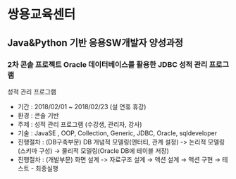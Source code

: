 # 쌍용교육센터 
## Java&Python 기반 응용SW개발자 양성과정
### 2차 콘솔 프로젝트 Oracle 데이터베이스를 활용한 JDBC 성적 관리 프로그램  

성적 관리 프로그램
- 기간 : 2018/02/01 ~ 2018/02/23 (설 연휴 휴강)
- 환경 : 콘솔 기반
- 주제 : 성적 관리 프로그램 (수강생, 관리자, 강사)
- 기술 : JavaSE , OOP, Collection, Generic, JDBC, Oracle, sqldeveloper 
- 진행절차 : (DB구축부문) DB 개념적 모델링(엔터티, 관계 설정) -> 논리적 모델링(스키마 구성) → 물리적 모델링(Oracle DB에 테이블 저장) 
- 진행절차 : (개발부문) 화면 설계 -> 자료구조 설계 → 액션 설계 → 액션 구현 → 테스트 - 최종실행
